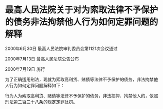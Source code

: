 # 最高人民法院关于对为索取法律不予保护的债务非法拘禁他人行为如何定罪问题的解释

2000年6月30日 最高人民法院审判委员会第1121次会议通过

2000年7月13日 最高人民法院公告公布

2000年7月19日 施行

<!-- INFO END -->

为了正确适用刑法，现就为索取高利贷、赌债等法律不予保护的债务，非法拘禁他人行为如何定罪问题解释如下：

行为人为索取高利贷、赌债等法律不予保护的债务，非法扣押、拘禁他人的，依照刑法第二百三十八条的规定定罪处罚。